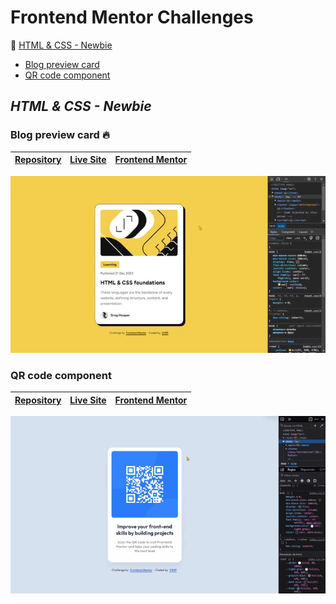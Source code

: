 # Frontend Mentor Challenges

🔳 [HTML & CSS - Newbie](#html--css---newbie)
  + [Blog preview card](#blog-preview-card-fire)
  + [QR code component](#qr-code-component)

## ***HTML & CSS - Newbie***

### Blog preview card :fire:

| [Repository](https://github.com/mendezpvi/fm-blog-preview-card) | [Live Site](https://mendezpvi.github.io/fm-blog-preview-card/) | [Frontend Mentor](https://www.frontendmentor.io/solutions/blog-preview-card-4v2h3liGE0) |
| --- | --- | --- |

![Sample ](https://raw.githubusercontent.com/mendezpvi/fm-blog-preview-card/main/assets/vid/sample.gif)

### QR code component 

| [Repository](https://github.com/mendezpvi/fm-qr-code-component-main) | [Live Site](https://mendezpvi.github.io/fm-qr-code-component-main/) | [Frontend Mentor](https://www.frontendmentor.io/solutions/qr-code-component-kvtL0fwiDf) |
| --- | --- | --- |

![Sample](https://github.com/mendezpvi/fm-qr-code-component-main/blob/main/assets/vid/sample.gif?raw=true)
